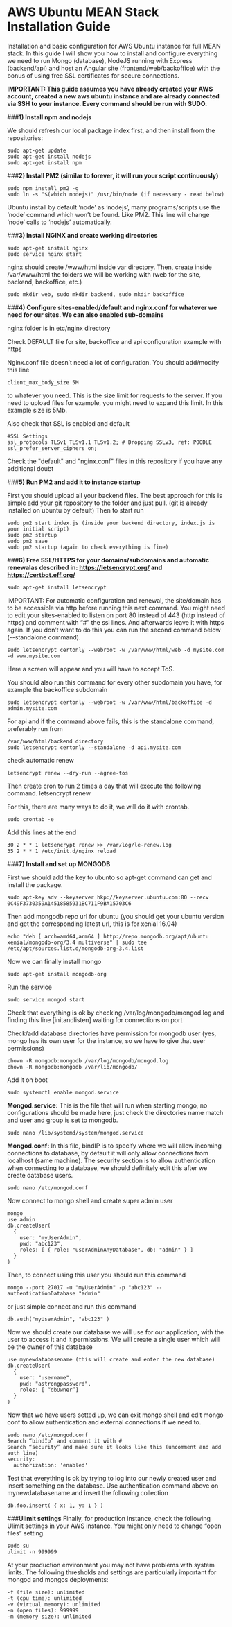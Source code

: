 # AWS Ubuntu MEAN Stack Installation Guide
Installation and basic configuration for AWS Ubuntu instance for full MEAN stack.
In this guide I will show you how to install and configure everything we need to run Mongo (database), NodeJS running with Express (backend/api) and host an Angular site (frontend/web/backoffice) with the bonus of using free SSL certificates for secure connections.

**IMPORTANT: This guide assumes you have already created your AWS account, created a new aws ubuntu instance and are already connected via SSH to your instance. Every command should be run with SUDO.**

###**1) Install npm and nodejs**

We should refresh our local package index first, and then install from the repositories:

    sudo apt-get update
    sudo apt-get install nodejs
    sudo apt-get install npm

###**2) Install PM2 (similar to forever, it will run your script continuously)**

    sudo npm install pm2 -g
    sudo ln -s "$(which nodejs)" /usr/bin/node (if necessary - read below)

Ubuntu install by default ‘node’ as ‘nodejs’, many programs/scripts use the ‘node’ command which won’t be found. Like PM2. This line will change ‘node’ calls to ‘nodejs’ automatically.

###**3) Install NGINX and create working directories**

    sudo apt-get install nginx
    sudo service nginx start

nginx should create /www/html inside var directory. Then, create inside /var/www/html the folders we will be working with (web for the site, backend, backoffice, etc.)

    sudo mkdir web, sudo mkdir backend, sudo mkdir backoffice

###**4) Configure sites-enabled/default and nginx.conf for whatever we need for our sites. We can also enabled sub-domains**

nginx folder is in etc/nginx directory

Check DEFAULT file for site, backoffice and api configuration example with https

Nginx.conf file doesn’t need a lot of configuration. You should add/modify this line 

    client_max_body_size 5M

to whatever you need. This is the size limit for requests to the server. If you need to upload files for example, you might need to expand this limit. In this example size is 5Mb.

Also check that SSL is enabled and default

    #SSL Settings
    ssl_protocols TLSv1 TLSv1.1 TLSv1.2; # Dropping SSLv3, ref: POODLE
    ssl_prefer_server_ciphers on;

Check the "default" and "nginx.conf" files in this repository if you have any additional doubt

###**5) Run PM2 and add it to instance startup**

First you should upload all your backend files. The best approach for this is simple add your git repository to the folder and just pull. (git is already installed on ubuntu by default)
Then to start run 

    sudo pm2 start index.js (inside your backend directory, index.js is your initial script)
    sudo pm2 startup
    sudo pm2 save
    sudo pm2 startup (again to check everything is fine)

###**6) Free SSL/HTTPS for your domains/subdomains and automatic renewalas described in: https://letsencrypt.org/ and https://certbot.eff.org/** 

    sudo apt-get install letsencrypt 

IMPORTANT: For automatic configuration and renewal, the site/domain has to be accessible via http before running this next command. You might need to edit your sites-enabled to listen on port 80 instead of 443 (http instead of https) and comment with “#” the ssl lines. And afterwards leave it with https again. If you don’t want to do this you can run the second command below (--standalone command).

    sudo letsencrypt certonly --webroot -w /var/www/html/web -d mysite.com -d www.mysite.com

Here a screen will appear and you will have to accept ToS.

You should also run this command for every other subdomain you have, for example the backoffice subdomain

    sudo letsencrypt certonly --webroot -w /var/www/html/backoffice -d admin.mysite.com

For api and if the command above fails, this is the standalone command, preferably run from 

    /var/www/html/backend directory
    sudo letsencrypt certonly --standalone -d api.mysite.com

check automatic renew

    letsencrypt renew --dry-run --agree-tos


Then create cron to run 2 times a day that will execute the following command.
letsencrypt renew

For this, there are many ways to do it, we will do it with crontab.

    sudo crontab -e

Add this lines at the end

    30 2 * * 1 letsencrypt renew >> /var/log/le-renew.log
    35 2 * * 1 /etc/init.d/nginx reload


###**7) Install and set up MONGODB**

First we should add the key to ubunto so apt-get command can get and install the package.

    sudo apt-key adv --keyserver hkp://keyserver.ubuntu.com:80 --recv 0C49F3730359A14518585931BC711F9BA15703C6


Then add mongodb repo url for ubuntu (you should get your ubuntu version and get the corresponding latest url, this is for xenial 16.04)

    echo "deb [ arch=amd64,arm64 ] http://repo.mongodb.org/apt/ubuntu xenial/mongodb-org/3.4 multiverse" | sudo tee /etc/apt/sources.list.d/mongodb-org-3.4.list

Now we can finally install mongo

    sudo apt-get install mongodb-org

Run the service

    sudo service mongod start

Check that everything is ok by checking /var/log/mongodb/mongod.log and finding this line 
[initandlisten] waiting for connections on port <port>


Check/add database directories have permission for mongodb user (yes, mongo has its own user for the instance, so we have to give that user permissions)

    chown -R mongodb:mongodb /var/log/mongodb/mongod.log
    chown -R mongodb:mongodb /var/lib/mongodb/

Add it on boot

    sudo systemctl enable mongod.service

**Mongod.service:** This is the file that will run when starting mongo, no configurations should be made here, just check the directories name match and user and group is set to mongodb.

    sudo nano /lib/systemd/system/mongod.service

**Mongod.conf:** In this file, bindIP is to specify where we will allow incoming connections to database, by default it will only allow connections from localhost (same machine). 
The security section is to allow authentication when connecting to a database, we should definitely edit this after we create database users. 

    sudo nano /etc/mongod.conf

Now connect to mongo shell and create super admin user

    mongo
    use admin
    db.createUser(
      {
        user: "myUserAdmin",
        pwd: "abc123",
        roles: [ { role: "userAdminAnyDatabase", db: "admin" } ]
      }
    )

Then, to connect using this user you should run this command

    mongo --port 27017 -u "myUserAdmin" -p "abc123" --authenticationDatabase "admin"

or just simple connect and run this command

    db.auth("myUserAdmin", "abc123" )

Now we should create our database we will use for our application, with the user to access it and it permissions. We will create a single user which will be the owner of this database

    use mynewdatabasename (this will create and enter the new database)
    db.createUser(
      {
        user: "username",
        pwd: "astrongpassword",
        roles: [ “dbOwner”]
      }
    )

Now that we have users setted up, we can exit mongo shell and edit mongo conf to allow authentication and external connections if we need to. 

    sudo nano /etc/mongod.conf
    Search “bindIp” and comment it with #
    Search “security” and make sure it looks like this (uncomment and add auth line)
    security:
      authorization: 'enabled'

Test that everything is ok by trying to log into our newly created user and insert something on the database. Use authentication command above on mynewdatabasename and insert the following collection

    db.foo.insert( { x: 1, y: 1 } )


###**Ulimit settings**
Finally, for production instance, check the following Ulimit settings in your AWS instance. You might only need to change “open files” setting.

    sudo su
    ulimit -n 999999

At your production environment you may not have problems with system limits. The following thresholds and settings are particularly important for mongod and mongos deployments:

    -f (file size): unlimited
    -t (cpu time): unlimited
    -v (virtual memory): unlimited
    -n (open files): 999999
    -m (memory size): unlimited
















